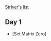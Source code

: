 [Striver's list](https://takeuforward.org/interviews/strivers-sde-sheet-top-coding-interview-problems/)

## Day 1

- [Set Matrix Zero]